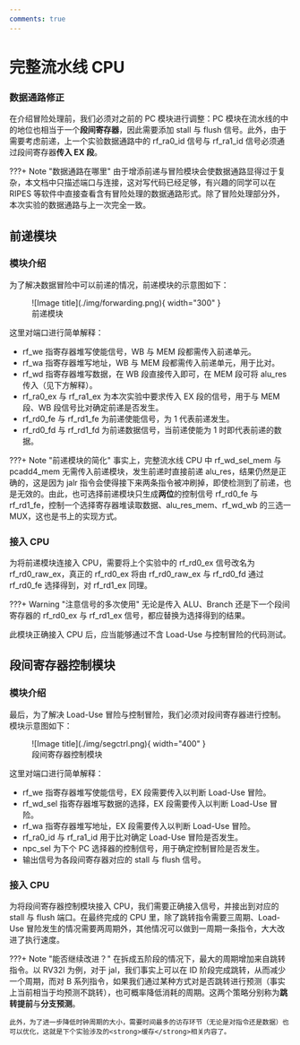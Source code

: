 ```yaml
---
comments: true 
---
```


# <strong>完整流水线 CPU</strong>
### <strong> 数据通路修正 </strong>

在介绍冒险处理前，我们必须对之前的 PC 模块进行调整：PC 模块在流水线的中的地位也相当于一个<strong>段间寄存器</strong>，因此需要添加 stall 与 flush 信号。此外，由于需要考虑前递，上一个实验数据通路中的 rf_ra0_id 信号与 rf_ra1_id 信号必须通过段间寄存器<strong>传入 EX 段</strong>。

???+ Note "数据通路在哪里"
    由于增添前递与冒险模块会使数据通路显得过于复杂，本文档中只描述端口与连接，这对写代码已经足够，有兴趣的同学可以在 RIPES 等软件中直接查看含有冒险处理的数据通路形式。除了冒险处理部分外，本次实验的数据通路与上一次完全一致。

## <strong> 前递模块 </strong>
### <strong> 模块介绍 </strong>
为了解决数据冒险中可以前递的情况，前递模块的示意图如下：

<figure markdown>
![Image title](./img/forwarding.png){ width="300" }
<figcaption>前递模块</figcaption>
</figure>

这里对端口进行简单解释：

* rf_we 指寄存器堆写使能信号，WB 与 MEM 段都需传入前递单元。
* rf_wa 指寄存器堆写地址，WB 与 MEM 段都需传入前递单元，用于比对。
* rf_wd 指寄存器堆写数据，在 WB 段直接传入即可，在 MEM 段可将 alu_res 传入（见下方解释）。
* rf_ra0_ex 与 rf_ra1_ex 为本次实验中要求传入 EX 段的信号，用于与 MEM 段、WB 段信号比对确定前递是否发生。
* rf_rd0_fe 与 rf_rd1_fe 为前递使能信号，为 1 代表前递发生。
* rf_rd0_fd 与 rf_rd1_fd 为前递数据信号，当前递使能为 1 时即代表前递的数据。

???+ Note "前递模块的简化"
    事实上，完整流水线 CPU 中 rf_wd_sel_mem 与 pcadd4_mem 无需传入前递模块，发生前递时直接前递 alu_res，结果仍然是正确的，这是因为 jalr 指令会使得接下来两条指令被冲刷掉，即使检测到了前递，也是无效的。由此，也可选择前递模块只生成<strong>两位</strong>的控制信号 rf_rd0_fe 与 rf_rd1_fe，控制一个选择寄存器堆读取数据、alu_res_mem、rf_wd_wb 的三选一 MUX，这也是书上的实现方式。

### <strong> 接入 CPU </strong>
为将前递模块连接入 CPU，需要将上个实验中的 rf_rd0_ex 信号改名为 rf_rd0_raw_ex，真正的 rf_rd0_ex 将由 rf_rd0_raw_ex 与 rf_rd0_fd 通过 rf_rd0_fe 选择得到，对 rf_rd1_ex 同理。

???+ Warning "注意信号的多次使用"
    无论是传入 ALU、Branch 还是下一个段间寄存器的 rf_rd0_ex 与 rf_rd1_ex 信号，都应替换为选择得到的结果。

此模块正确接入 CPU 后，应当能够通过不含 Load-Use 与控制冒险的代码测试。

## <strong> 段间寄存器控制模块 </strong>
### <strong> 模块介绍 </strong>
最后，为了解决 Load-Use 冒险与控制冒险，我们必须对段间寄存器进行控制。模块示意图如下：

<figure markdown>
![Image title](./img/segctrl.png){ width="400" }
<figcaption>段间寄存器控制模块</figcaption>
</figure>

这里对端口进行简单解释：

* rf_we 指寄存器堆写使能信号，EX 段需要传入以判断 Load-Use 冒险。
* rf_wd_sel 指寄存器堆写数据的选择，EX 段需要传入以判断 Load-Use 冒险。
* rf_wa 指寄存器堆写地址，EX 段需要传入以判断 Load-Use 冒险。
* rf_ra0_id 与 rf_ra1_id 用于比对确定 Load-Use 冒险是否发生。
* npc_sel 为下个 PC 选择器的控制信号，用于确定控制冒险是否发生。
* 输出信号为各段间寄存器对应的 stall 与 flush 信号。

### <strong> 接入 CPU </strong>
为将段间寄存器控制模块接入 CPU，我们需要正确接入信号，并接出到对应的 stall 与 flush 端口。在最终完成的 CPU 里，除了跳转指令需要三周期、Load-Use 冒险发生的情况需要两周期外，其他情况可以做到一周期一条指令，大大改进了执行速度。

???+ Note "能否继续改进？"
    在拆成五阶段的情况下，最大的周期增加来自跳转指令。以 RV32I 为例，对于 jal，我们事实上可以在 ID 阶段完成跳转，从而减少一个周期，而对 B 系列指令，如果我们通过某种方式对是否跳转进行预测（事实上当前相当于均预测不跳转），也可概率降低消耗的周期。这两个策略分别称为<strong>跳转提前</strong>与<strong>分支预测</strong>。

    此外，为了进一步降低时钟周期的大小，需要时间最多的访存环节（无论是对指令还是数据）也可以优化，这就是下个实验涉及的<strong>缓存</strong>相关内容了。